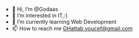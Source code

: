 - 👋 Hi, I’m @Godaas
- 👀 I’m interested in IT,:)
- 🌱 I’m currently learning Web Development
- 📫 How to reach me GHattab.youcef@gmail.com
<!---
Godaas/Godaas is a ✨ special ✨ repository because its `README.md` (this file) appears on your GitHub profile.
You can click the Preview link to take a look at your changes.
--->
